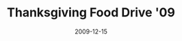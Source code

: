 ---
layout: media
category: media
title: "Thanksgiving Food Drive '09"
date: 2009-12-15
description: "Check out this incredible recap of Thanksgiving Food Drive '09!"
tag: 
 - thanksgiving
 - food-drive
 - reachout
yt-embed-url: "//www.youtube.com/embed/MHQQsJsMDFc"
video: "http://s3.amazonaws.com/crossroads-media/other-media/video/TFD09.mp4"
video-poster: "http://s3.amazonaws.com/crossroads-media/images/TFD09-still.jpg"
---